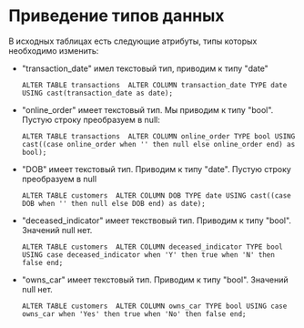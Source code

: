 # Приведение типов данных

В исходных таблицах есть следующие атрибуты, типы которых необходимо изменить:
* "transaction_date" имел текстовый тип, приводим к типу "date"
    ```
    ALTER TABLE transactions  ALTER COLUMN transaction_date TYPE date USING cast(transaction_date as date);
    ```
* "online_order" имеет текстовый тип. Мы приводим к типу "bool". Пустую строку преобразуем в null:
    ```
    ALTER TABLE transactions  ALTER COLUMN online_order TYPE bool USING cast((case online_order when '' then null else online_order end) as bool);
    ```
* "DOB" имеет текстовый тип. Приводим к типу "date". Пустую строку преобразуем в null
    ```
    ALTER TABLE customers  ALTER COLUMN DOB TYPE date USING cast((case DOB when '' then null else DOB end) as date);
    ```
* "deceased_indicator" имеет текствовый тип. Приводим к типу "bool". Значений null нет.
    ```
    ALTER TABLE customers  ALTER COLUMN deceased_indicator TYPE bool USING case deceased_indicator when 'Y' then true when 'N' then false end;
    ```
* "owns_car" имеет текстовый тип. Приводим к типу "bool". Значений null нет.
    ```
    ALTER TABLE customers  ALTER COLUMN owns_car TYPE bool USING case owns_car when 'Yes' then true when 'No' then false end;
    ```